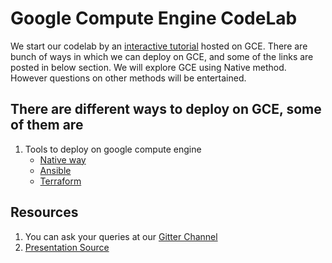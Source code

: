 Google Compute Engine CodeLab
=== 

We start our codelab by an [interactive tutorial](https://console.cloud.google.com/start) hosted on GCE. There are bunch of ways in which we can deploy on GCE, and some of the links are posted in below section. We will explore GCE using Native method. However questions on other methods will be entertained. 


## There are different ways to deploy on GCE, some of them are   
1. Tools to deploy on google compute engine 
	+ [Native way](https://cs231n.github.io/gce-tutorial/)
	+ [Ansible](https://docs.ansible.com/ansible/guide_gce.html) 
	+ [Terraform](https://www.terraform.io/docs/providers/google/)



## Resources
1. You can ask your queries at our [Gitter Channel](https://gitter.im/fcc-hyd/cloud#computing)  
1. [Presentation Source](https://speakerdeck.com/rarchk/freecode-camp-gce-hands-on-session) 
